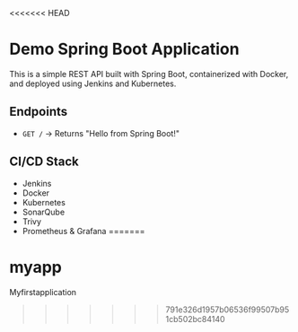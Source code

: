 <<<<<<< HEAD
# Demo Spring Boot Application

This is a simple REST API built with Spring Boot, containerized with Docker, and deployed using Jenkins and Kubernetes.

## Endpoints
- `GET /` → Returns "Hello from Spring Boot!"

## CI/CD Stack
- Jenkins
- Docker
- Kubernetes
- SonarQube
- Trivy
- Prometheus & Grafana
=======
# myapp
Myfirstapplication
>>>>>>> 791e326d1957b06536f99507b951cb502bc84140
